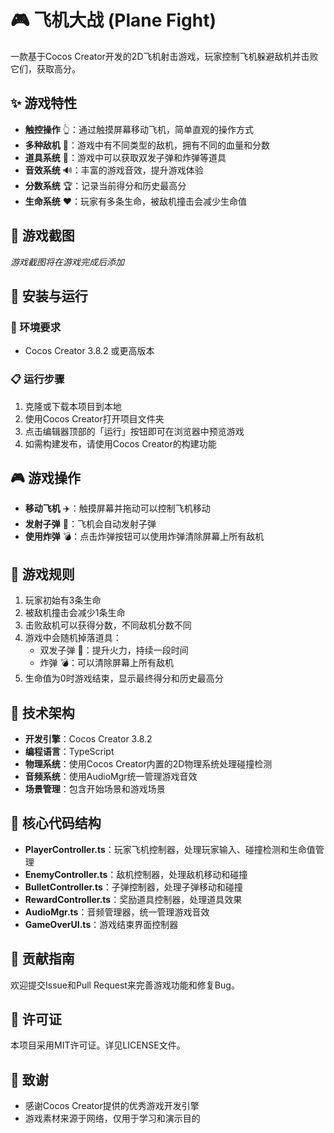 # 🎮 飞机大战 (Plane Fight)

一款基于Cocos Creator开发的2D飞机射击游戏，玩家控制飞机躲避敌机并击败它们，获取高分。

## ✨ 游戏特性

- **触控操作** 👆：通过触摸屏幕移动飞机，简单直观的操作方式
- **多种敌机** 👾：游戏中有不同类型的敌机，拥有不同的血量和分数
- **道具系统** 🎁：游戏中可以获取双发子弹和炸弹等道具
- **音效系统** 🔊：丰富的游戏音效，提升游戏体验
- **分数系统** 🏆：记录当前得分和历史最高分
- **生命系统** ❤️：玩家有多条生命，被敌机撞击会减少生命值

## 📸 游戏截图

*游戏截图将在游戏完成后添加*

## 🚀 安装与运行

### 🔧 环境要求

- Cocos Creator 3.8.2 或更高版本

### 📋 运行步骤

1. 克隆或下载本项目到本地
2. 使用Cocos Creator打开项目文件夹
3. 点击编辑器顶部的「运行」按钮即可在浏览器中预览游戏
4. 如需构建发布，请使用Cocos Creator的构建功能

## 🎮 游戏操作

- **移动飞机** ✈️：触摸屏幕并拖动可以控制飞机移动
- **发射子弹** 🔫：飞机会自动发射子弹
- **使用炸弹** 💣：点击炸弹按钮可以使用炸弹清除屏幕上所有敌机

## 📜 游戏规则

1. 玩家初始有3条生命
2. 被敌机撞击会减少1条生命
3. 击败敌机可以获得分数，不同敌机分数不同
4. 游戏中会随机掉落道具：
   - 双发子弹 🔫：提升火力，持续一段时间
   - 炸弹 💣：可以清除屏幕上所有敌机
5. 生命值为0时游戏结束，显示最终得分和历史最高分

## 🔧 技术架构

- **开发引擎**：Cocos Creator 3.8.2
- **编程语言**：TypeScript
- **物理系统**：使用Cocos Creator内置的2D物理系统处理碰撞检测
- **音频系统**：使用AudioMgr统一管理游戏音效
- **场景管理**：包含开始场景和游戏场景

## 📁 核心代码结构

- **PlayerController.ts**：玩家飞机控制器，处理玩家输入、碰撞检测和生命值管理
- **EnemyController.ts**：敌机控制器，处理敌机移动和碰撞
- **BulletController.ts**：子弹控制器，处理子弹移动和碰撞
- **RewardController.ts**：奖励道具控制器，处理道具效果
- **AudioMgr.ts**：音频管理器，统一管理游戏音效
- **GameOverUI.ts**：游戏结束界面控制器

## 👥 贡献指南

欢迎提交Issue和Pull Request来完善游戏功能和修复Bug。

## 📄 许可证

本项目采用MIT许可证。详见LICENSE文件。

## 🙏 致谢

- 感谢Cocos Creator提供的优秀游戏开发引擎
- 游戏素材来源于网络，仅用于学习和演示目的